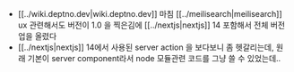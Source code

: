 - [[../wiki.deptno.dev|wiki.deptno.dev]] 마침 [[../meilisearch|meilisearch]] ux 관련해서도 버전이 1.0 을 찍은김에 [[../nextjs|nextjs]] 14  포함해서 전체 버전업을 올렸다
- [[../nextjs|nextjs]] 14에서 사용된 server action 을 보다보니 좀 헷갈리는데, 원래 기본이 server component라서 node 모듈관련 코드를 그냥 쓸 수 있었는데..

